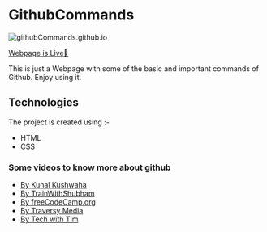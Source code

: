 # GithubCommands

![githubCommands.github.io](https://socialify.git.ci/Monk2902/githubCommands.github.io/image?description=1&descriptionEditable=https%3A%2F%2Fgithub.com%2FMonk2902%2FgithubCommands.github.io&font=Raleway&language=1&owner=1&pattern=Circuit%20Board&theme=Dark)

[Webpage is Live🔴](https://monk2902.github.io/githubCommands.github.io/)

This is just a Webpage with some of the basic and important commands of Github. 
Enjoy using it.

## Technologies
The project is created using :- 
* HTML
* CSS

### Some videos to know more about github
- [By Kunal Kushwaha](https://www.youtube.com/watch?v=apGV9Kg7ics)
- [By TrainWithShubham](https://www.youtube.com/watch?v=AT1uxOLsCdk)
- [By freeCodeCamp.org](https://www.youtube.com/watch?v=RGOj5yH7evk)
- [By Traversy Media](https://www.youtube.com/watch?v=SWYqp7iY_Tc)
- [By Tech with Tim](https://www.youtube.com/watch?v=DVRQoVRzMIY)
